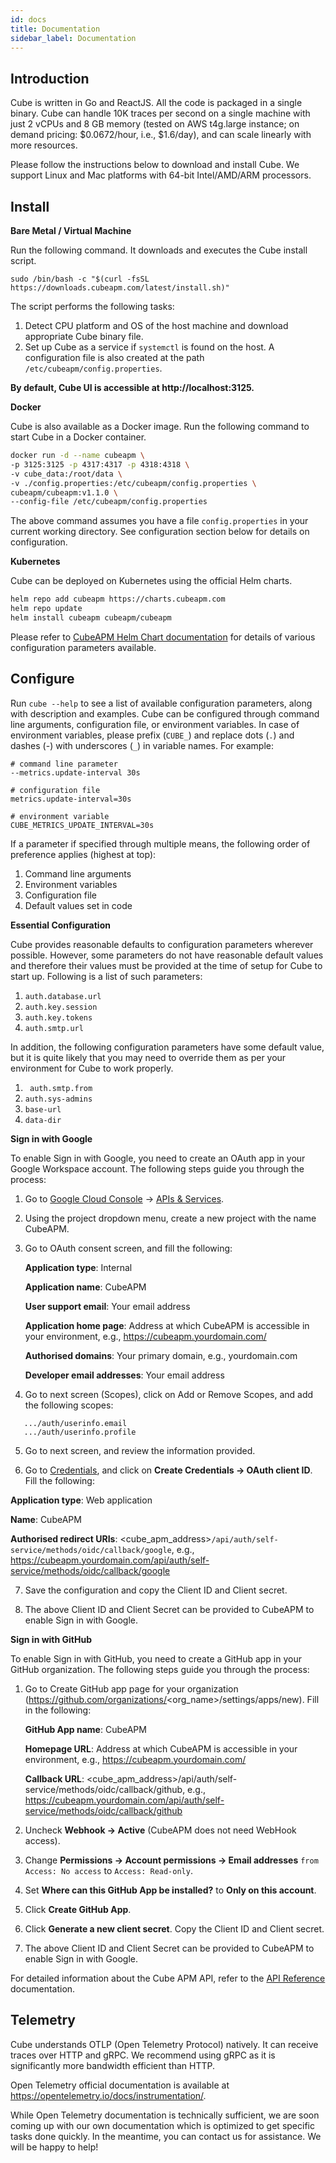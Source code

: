 ```yaml
---
id: docs
title: Documentation
sidebar_label: Documentation
---
```


## Introduction

Cube is written in Go and ReactJS. All the code is packaged in a single binary. Cube can handle 10K traces per second on a single machine with just 2 vCPUs and 8 GB memory (tested on AWS t4g.large instance; on demand pricing: $0.0672/hour, i.e., $1.6/day), and can scale linearly with more resources.

Please follow the instructions below to download and install Cube. We support Linux and Mac platforms with 64-bit Intel/AMD/ARM processors.



## Install
**Bare Metal / Virtual Machine**

Run the following command. It downloads and executes the Cube install script.

```sudo /bin/bash -c "$(curl -fsSL https://downloads.cubeapm.com/latest/install.sh)"```

The script performs the following tasks:

1. Detect CPU platform and OS of the host machine and download appropriate Cube binary file.
2. Set up Cube as a service if `systemctl` is found on the host. A configuration file is also created at the path `/etc/cubeapm/config.properties`.

**By default, Cube UI is accessible at http://localhost:3125.**

**Docker**

Cube is also available as a Docker image. Run the following command to start Cube in a Docker container.

```bash
docker run -d --name cubeapm \
-p 3125:3125 -p 4317:4317 -p 4318:4318 \
-v cube_data:/root/data \
-v ./config.properties:/etc/cubeapm/config.properties \
cubeapm/cubeapm:v1.1.0 \
--config-file /etc/cubeapm/config.properties
```
The above command assumes you have a file `config.properties` in your current working directory. See configuration section below for details on configuration.

**Kubernetes**

Cube can be deployed on Kubernetes using the official Helm charts.

```bash
helm repo add cubeapm https://charts.cubeapm.com
helm repo update
helm install cubeapm cubeapm/cubeapm
```

Please refer to [CubeAPM Helm Chart documentation](https://link-to-helm-chart-docs) for details of various configuration parameters available.




## Configure

Run `cube --help` to see a list of available configuration parameters, along with description and examples. Cube can be configured through command line arguments, configuration file, or environment variables. In case of environment variables, please prefix (`CUBE_`) and replace dots (`.`) and dashes (-) with underscores (`_`) in variable names. For example:

```
# command line parameter
--metrics.update-interval 30s

# configuration file
metrics.update-interval=30s

# environment variable
CUBE_METRICS_UPDATE_INTERVAL=30s
```

If a parameter if specified through multiple means, the following order of preference applies (highest at top):

1. Command line arguments
2. Environment variables
3. Configuration file
4. Default values set in code

**Essential Configuration**

Cube provides reasonable defaults to configuration parameters wherever possible. However, some parameters do not have reasonable default values and therefore their values must be provided at the time of setup for Cube to start up. Following is a list of such parameters:

1. `auth.database.url`
2. `auth.key.session`
3. `auth.key.tokens`
4. `auth.smtp.url`

In addition, the following configuration parameters have some default value, but it is quite likely that you may need to override them as per your environment for Cube to work properly.

1. ` auth.smtp.from`
2. `auth.sys-admins`
3. `base-url`
4. `data-dir`

**Sign in with Google**

To enable Sign in with Google, you need to create an OAuth app in your Google Workspace account. The following steps guide you through the process:

1. Go to [Google Cloud Console](https://console.cloud.google.com/) → [APIs & Services](https://console.cloud.google.com/apis/).
2. Using the project dropdown menu, create a new project with the name CubeAPM.
3. Go to OAuth consent screen, and fill the following:

    **Application type**: Internal

    **Application name**: CubeAPM

    **User support email**: Your email address

    **Application home page**: Address at which CubeAPM is accessible in your environment, e.g., https://cubeapm.yourdomain.com/

    **Authorised domains**: Your primary domain, e.g., yourdomain.com

    **Developer email addresses**: Your email address

4. Go to next screen (Scopes), click on Add or Remove Scopes, and add the following scopes:
```
   .../auth/userinfo.email
   .../auth/userinfo.profile
```
5. Go to next screen, and review the information provided.

6. Go to [Credentials](https://console.cloud.google.com/apis/credentials/consent), and click on **Create Credentials → OAuth client ID**. Fill the following:

**Application type**: Web application

**Name**: CubeAPM

**Authorised redirect URIs**: <cube_apm_address>```/api/auth/self-service/methods/oidc/callback/google```, e.g., https://cubeapm.yourdomain.com/api/auth/self-service/methods/oidc/callback/google

7. Save the configuration and copy the Client ID and Client secret.

8. The above Client ID and Client Secret can be provided to CubeAPM to enable Sign in with Google.

**Sign in with GitHub**

To enable Sign in with GitHub, you need to create a GitHub app in your GitHub organization. The following steps guide you through the process:

1. Go to Create GitHub app page for your organization (https://github.com/organizations/<org_name>/settings/apps/new). Fill in the following:

    **GitHub App name**: CubeAPM

    **Homepage URL**: Address at which CubeAPM is accessible in your environment, e.g., https://cubeapm.yourdomain.com/

    **Callback URL**: <cube_apm_address>/api/auth/self-service/methods/oidc/callback/github, e.g., https://cubeapm.yourdomain.com/api/auth/self-service/methods/oidc/callback/github

2. Uncheck **Webhook → Active** (CubeAPM does not need WebHook access).

3. Change **Permissions → Account permissions → Email addresses** ``from Access: No access`` to ``Access: Read-only``.

4. Set **Where can this GitHub App be installed?** to **Only on this account**.

5. Click **Create GitHub App**.

6. Click **Generate a new client secret**. Copy the Client ID and Client secret.

7. The above Client ID and Client Secret can be provided to CubeAPM to enable Sign in with Google.


For detailed information about the Cube APM API, refer to the [API Reference](api-reference.md) documentation.

## Telemetry

Cube understands OTLP (Open Telemetry Protocol) natively. It can receive traces over HTTP and gRPC. We recommend using gRPC as it is significantly more bandwidth efficient than HTTP.

Open Telemetry official documentation is available at https://opentelemetry.io/docs/instrumentation/.

While Open Telemetry documentation is technically sufficient, we are soon coming up with our own documentation which is optimized to get specific tasks done quickly. In the meantime, you can contact us for assistance. We will be happy to help!